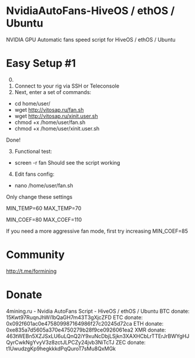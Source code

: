 # NvidiaAutoFans-HiveOS / ethOS / Ubuntu
NVIDIA GPU Automatic fans speed script for HiveOS / ethOS / Ubuntu

# Easy Setup #1
0. 
1. Connect to your rig via SSH or Teleconsole
2. Next, enter a set of commands:
* cd home/user/
* wget http://vitosap.ru/fan.sh
* wget http://vitosap.ru/xinit.user.sh
* chmod +x /home/user/fan.sh
* chmod +x /home/user/xinit.user.sh

Done!

3. Functional test:
* screen -r fan
Should see the script working

4. Edit fans config:
* nano /home/user/fan.sh

Only change these settings

MIN_TEMP=60
MAX_TEMP=70

MIN_COEF=80
MAX_COEF=110

If you need a more aggressive fan mode, first try increasing MIN_COEF=85

# Community

http://t.me/formining

# Donate
4mining.ru - Nvidia AutoFans Script - HiveOS / ethOS / Ubuntu
BTC donate: 15Kwt97RuqnJhWi1bQaGH7m43T3gXjcZFD
ETC donate: 0x092f601ac0e475809987164986f27c20245d72ca
ETH donate: 0xe835a7d5605a370e4750279b28f9ce0926061ea2
XMR donate: 463tWEBn5XZJSxLU6uLQnQ2iY9xuNcDbjLSjkn3XAXHCbLrTTErJrBWYgHJQyrCwkNgYvyV3z8zctJLPCZy24jvb3NiTcTJ
ZEC donate: t1UwudzgKp9hegkkkdPqQuroT7sMu8QxMGk
